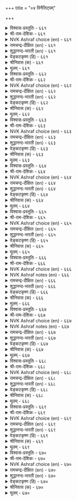 +++
title = "०४ विनैत्तिट्पम्"

+++


<details><summary>विश्वास-प्रस्तुतिः - ६६१</summary>

विऩैत्तिट्पम् ऎऩ्पदु ऒरुवऩ् मऩत्तिट्पम्
मऱ्ऱैय ऎल्लाम् पिऱ। ६६१
</details>

<details><summary>श्री-राम-देशिकः - ६६१</summary>

अधिकारः ६७. क्रियादार्ढ्यम्  
कर्तुर्मनसि यद्दार्ढ्यं तत्क्रियादार्ढ्यमीर्यते ।  
सैन्यदुर्गादिदार्ढ्य तु नात्र दार्ढ्यपदेरितम् ॥ ६६१॥
</details>

<details><summary>NVK Ashraf choice (en) - ६६१</summary>

०६६१
Efficiency consists in a resolute mind.
Other things come thereafter.
(C. Rajagopalachari)
</details>

<details><summary>रामचन्द्र-दीक्षितः (en) - ६६१</summary>

661\. viṉait tiṭpam eṉpatu oruvaṉ maṉat tiṭpam;  
maṟṟaiya ellām piṟa.

661\. Determination in action is one’s resolution. All others are nothing.  
</details>

<details><summary>शुद्धानन्द-भारती (en) - ६६१</summary>

1\. வினைத்திட்பம் என்பது ஒருவன் மனத்திட்பம்  
மற்றைய எல்லாம் பிற.  
A powerful mind does powerful act  
And all the rest are imperfect.        661  
</details>

<details><summary>वेङ्कटकृष्ण (हि) - ६६१</summary>

661
दृढ़ रहना ही कर्म में, मन की दृढ़ता जान ।  
दृढ़ता कहलाती नहीं, जो है दृढ़ता आन ॥
</details>

<details><summary>श्रीनिवास (क) - ६६१</summary>

661. कार्य निर्धारवॆन्नुवुदु ऒब्बन मनोदार्ढ्यवन्नु अवलबिसिदॆ. उळिदुवॆल्ला बेरॆयवे.

</details>

<details><summary>मूलम् - ६६१</summary>

विऩैत्तिट्पम् ऎऩ्पदु ऒरुवऩ् मऩत्तिट्पम्
मऱ्ऱैय ऎल्लाम् पिऱ। ६६१
</details>

<details><summary>विश्वास-प्रस्तुतिः - ६६२</summary>

ऊऱॊराल् उऱ्ऱपिऩ् ऒल्गामै इव्विरण्डिऩ्
आऱॆऩ्पर् आय्न्दवर् कोळ्। ६६२
</details>

<details><summary>श्री-राम-देशिकः - ६६२</summary>

निषिद्धकर्मणस्त्यागो दैवात्तस्मिन् कृतेऽपि च ।  
चित्तदार्ढ्यापरित्याग इतीमौ प्रकृते मतौ ॥ ६६२॥
</details>

<details><summary>NVK Ashraf choice (en) - ६६२</summary>

०६६२
To avoid failures and not to give up despite failures
Are the two traits scholars emphasize.
(N.V.K. Ashraf)
</details>

<details><summary>रामचन्द्र-दीक्षितः (en) - ६६२</summary>

662\. ūṟu orāl, uṟṟapiṉ olkāmai, iv iraṇṭiṉ  
āṟu eṉpar-āyntavar kōḷ.

662\. Ministers versed in lore will not do unprofitable deeds, and if they do, they will not regret it.  
</details>

<details><summary>शुद्धानन्द-भारती (en) - ६६२</summary>

2\. ஊறொராவ் உற்றபின் ஒல்காமை இவ்விரண்டின்  
ஆறென்பர் ஆய்ந்தவர் கோள்.  
Shun failing fuss; fail not purpose  
These two are maxims of the wise.        662  
</details>

<details><summary>वेङ्कटकृष्ण (हि) - ६६२</summary>

662
दुष्ट न करना, यदि हुआ, तो फिर न हो अधीर ।  
मत यह है नीतिज्ञ का, दो पथ मानें मीर ॥
</details>

<details><summary>श्रीनिवास (क) - ६६२</summary>

662. अड्डि आदङ्कगळु बरुव मुन्नवे (अदरिन्द) नीगिकॊळ्ळुवुदु, बन्दमेलॆ ऎदॆगॆडदिरुवुदु, ऎम्बिवॆरडु मार्गगळे
कार्य सामर्थ्यक्कॆ निदर्शनवॆन्दु, परिशोधनॆ नडसिदवर अभिमत.

</details>

<details><summary>मूलम् - ६६२</summary>

ऊऱॊराल् उऱ्ऱपिऩ् ऒल्गामै इव्विरण्डिऩ्
आऱॆऩ्पर् आय्न्दवर् कोळ्। ६६२
</details>

<details><summary>विश्वास-प्रस्तुतिः - ६६३</summary>

कडैक्कॊट्कच् चॆय्दक्क ताण्मै इडैक्कॊट्किऩ्
ऎऱ्ऱा विऴुमन् दरुम्। ६६३
</details>

<details><summary>श्री-राम-देशिकः - ६६३</summary>

कर्मारब्धमितीत्येतदन्ते चेज्ज्ञायते परैः ।  
दृढं भवति तत्, मध्ये ज्ञातं चेद् दुःखमापतेत् ॥ ६६३॥
</details>

<details><summary>NVK Ashraf choice (en) - ६६३</summary>

०६६३
Reveal thy means in the end. Premature disclosure
Can cause irrevocable damage.
(N.V.K. Ashraf), (K. Krishnaswamy & Vijaya Ramkumar)
</details>

<details><summary>रामचन्द्र-दीक्षितः (en) - ६६३</summary>

663\. kaṭaik koṭkac ceytakkatu āṇmai; iṭaik koṭkiṉ,  
eṟṟā viḻumam tarum.

663\. A clever minister publishes a deed after its completion; if it becomes public in the intermediate stage, it will end in trouble.  
</details>

<details><summary>शुद्धानन्द-भारती (en) - ६६३</summary>

3\. கடைகொட்கச் செய்தக்க தாண்மை இடைக்கொட்கின்  
எற்றா விழுமந் தரும்.  
The strong achieve and then display  
Woe unto work displayed midway.        663  
</details>

<details><summary>वेङ्कटकृष्ण (हि) - ६६३</summary>

663
प्रकट किया कर्मान्त में, तो है योग्य सुधीर ।  
प्रकट किया यदि बीच में, देगा अनन्त पीर ॥
</details>

<details><summary>श्रीनिवास (क) - ६६३</summary>

663. माडुव कॆलसवन्नु कॊनॆयल्लि बहिरङ्गपडिसुवुदे पुरुष लक्षणवॆनिसिकॊळ्ळुवुदु. नडुवॆ प्रकटिसिदल्लि नीगलागद
दुःखवन्नु तरुत्तदॆ.

</details>

<details><summary>मूलम् - ६६३</summary>

कडैक्कॊट्कच् चॆय्दक्क ताण्मै इडैक्कॊट्किऩ्
ऎऱ्ऱा विऴुमन् दरुम्। ६६३
</details>

<details><summary>विश्वास-प्रस्तुतिः - ६६४</summary>

सॊल्लुदल् यार्क्कुम् ऎळिय अरियवाम्
सॊल्लिय वण्णम् सॆयल्। ६६४
</details>

<details><summary>श्री-राम-देशिकः - ६६४</summary>

एवं कर्तव्यमित्येतद्वक्तुं शक्ताः समे भुवि ।  
यथोक्तं कार्यकरणे समर्थो नास्ति कश्चन ॥ ६६४॥
</details>

<details><summary>NVK Ashraf choice (en) - ६६४</summary>

०६६४
It is easy for anyone to speak,
But difficult to execute what has been spoken. *
(Satguru Subramuniyaswami)
</details>

<details><summary>रामचन्द्र-दीक्षितः (en) - ६६४</summary>

664\. collutal yārkkum eḷiya; ariya ām,  
colliya vaṇṇam ceyal.

664\. It is easy for one to say, but it is difficult to do it in the said manner.  
</details>

<details><summary>शुद्धानन्द-भारती (en) - ६६४</summary>

4\. சொல்லுதல் யார்க்கும் எளிய அரியவாம்  
சொல்லிய வண்ணம் செயல்.  
Easy it is to tell a fact  
But hard it is to know and act.        664  
</details>

<details><summary>वेङ्कटकृष्ण (हि) - ६६४</summary>

664
कहना तो सब के लिये, रहता है आसान ।  
करना जो जैसा कहे, है दुस्साध्य निदान ॥
</details>

<details><summary>श्रीनिवास (क) - ६६४</summary>

664. ई कॆलसवन्नु हीगॆ माडबेकॆन्दु हेळुवुदु यारिगू सुलभ; हेळिदन्तॆ माडि मुगिसुवुदु कष्ट साध्यवागुवुदु.

</details>

<details><summary>मूलम् - ६६४</summary>

सॊल्लुदल् यार्क्कुम् ऎळिय अरियवाम्
सॊल्लिय वण्णम् सॆयल्। ६६४
</details>

<details><summary>विश्वास-प्रस्तुतिः - ६६५</summary>

वीऱॆय्दि माण्डार् विऩैत्तिट्पम् वेन्दऩ्कण्
ऊऱॆय्दि उळ्ळप् पडुम्। ६६५
</details>

<details><summary>श्री-राम-देशिकः - ६६५</summary>

कार्यसाधनशीलस्य क्रियादार्ढ्यं तु मन्त्रिणः ।  
महत्वजननाद्राज्ञः सर्वैरपि महीयते ॥ ६६५॥
</details>

<details><summary>NVK Ashraf choice (en) - ६६५</summary>

०६६५
Dynamic deeds of brave souls
Will reach the king to win his praise.
( Shuddhananda Bharatiar), (N.V.K. Ashraf)
</details>

<details><summary>रामचन्द्र-दीक्षितः (en) - ६६५</summary>

665\. vīṟu eyti māṇṭār viṉait tiṭpam, vēntaṉkaṇ  
ūṟu eyti, uḷḷappaṭum.

665\. The resolution of a thoughtful and good minister in strengthening his monarch will earn all praise.  
</details>

<details><summary>शुद्धानन्द-भारती (en) - ६६५</summary>

5\. வீறெய்தி மாண்டார் வினைதிட்பம் வேந்தன்கண்  
ஊறெய்தி உள்ளப் படும்.  
Dynamic deeds of a doughty soul  
Shall win the praise of king and all.        665  
</details>

<details><summary>वेङ्कटकृष्ण (हि) - ६६५</summary>

665
कीर्ति दिला कर सचित को, कर्म-निष्ठता-बान ।  
नृप पर डाल प्रभाव वह, पावेगी सम्मान ॥
</details>

<details><summary>श्रीनिवास (क) - ६६५</summary>

665. कार्य परतॆयिन्द हिरिमॆयन्नु गळिसि दॊड्डवरादवर कार्य निर्धारवु अरसन सॆळॆदु नाडिनल्लॆल्ला व्यापिसि
गौरविसल्पडुवुदु.

</details>

<details><summary>मूलम् - ६६५</summary>

वीऱॆय्दि माण्डार् विऩैत्तिट्पम् वेन्दऩ्कण्
ऊऱॆय्दि उळ्ळप् पडुम्। ६६५
</details>

<details><summary>विश्वास-प्रस्तुतिः - ६६६</summary>

ऎण्णिय ऎण्णियाङ्गु ऎय्दु ऎण्णियार्
तिण्णियर् आगप् पॆऱिऩ्। ६६६
</details>

<details><summary>श्री-राम-देशिकः - ६६६</summary>

चिकीर्षितप्रकारेण ये धीराः कार्यसाधने ।  
चिकीर्षितं फलं चापि प्राप्नुवन्ति तथैव ते ॥ ६६६॥
</details>

<details><summary>NVK Ashraf choice (en) - ६६६</summary>

०६६६
What is sought will be got as desired
If only the seeker is determined.
(N.V.K. Ashraf)
</details>

<details><summary>NVK Ashraf notes (en) - ६६६</summary>

६६६. Compare with couplets ५४० and ३०९. "What is aimed is easy to achieve, if only the mind is set on what is aimed" – (N.V.K. Ashraf) and "All wishes are realized at once if they keep away wrath from their mind" – (N.V.K. Ashraf).
</details>

<details><summary>रामचन्द्र-दीक्षितः (en) - ६६६</summary>

666\. eṇṇiya eṇṇiyāṅku eytupa-eṇṇiyār  
tiṇṇiyar ākappeṟiṉ.

666\. Firm of purpose, ministers carry out their resolution.  
</details>

<details><summary>शुद्धानन्द-भारती (en) - ६६६</summary>

6\. எண்ணிய எண்ணியாங்கு எய்துப எண்ணியார்  
திண்ணிய ராகப் பெறின்.  
The will-to-do achieves the deed  
When mind that wills is strong indeed.        666  
</details>

<details><summary>वेङ्कटकृष्ण (हि) - ६६६</summary>

666
संकल्पित सब वस्तुएँ, यथा किया संकल्प ।  
संकल्पक का जायगा, यदि वह दृढ़-संकल्प ॥
</details>

<details><summary>श्रीनिवास (क) - ६६६</summary>

666. ऒन्दु कॆलसवन्नु माडबेकॆन्दु आलोचिसिदवरु, आ कॆलसदल्लि निश्चलवाद निर्धारवन्नु तळॆदिद्दरॆ अवरु
बयसिदुदन्नु बयसिद रीतियल्लॆ पडॆयुवरु.

</details>

<details><summary>मूलम् - ६६६</summary>

ऎण्णिय ऎण्णियाङ्गु ऎय्दु ऎण्णियार्
तिण्णियर् आगप् पॆऱिऩ्। ६६६
</details>

<details><summary>विश्वास-प्रस्तुतिः - ६६७</summary>

उरुवुगण्डु ऎळ्ळामै वेण्डुम् उरुळ्बॆरुन्देर्क्कु
अच्चाणि अऩ्ऩार् उडैत्तु। ६६७
</details>

<details><summary>श्री-राम-देशिकः - ६६७</summary>

महारथाक्षक्षुद्राऽऽणिसमाः सन्तो दृढक्रियाः ।  
महत्वे नाकृतिर्हेतुः दार्ढ्यं स्यात्तत्र कारणम् ॥ ६६७॥
</details>

<details><summary>NVK Ashraf choice (en) - ६६७</summary>

०६६७
Despise not by looks! Even linchpins hold in place
The wheels of mighty chariots! *
(P.S. Sundaram), (N.V.K. Ashraf)
</details>

<details><summary>NVK Ashraf notes (en) - ६६७</summary>

६६७. Compare with २७९. “The lute is bent, the arrow straight: judge men not by their looks but acts” – (P.S. Sundaram) ६६८. Compare with ६७१. "The end of deliberation is decision. To decide and dawdle is bad" – (P.S. Sundaram)
</details>

<details><summary>रामचन्द्र-दीक्षितः (en) - ६६७</summary>

667\. uruvu kaṇṭu eḷḷāmai vēṇṭum-uruḷ perun tērkku  
accu āṇi aṉṉār uṭaittu.

667\. Do not despise one for lack of personality. Does not the little nail of the chariot keep the wheel going?  
</details>

<details><summary>शुद्धानन्द-भारती (en) - ६६७</summary>

7\. உருவுகண்டு எள்ளாமை வேண்டும் உருள்பெருந்தேர்க்கு  
அச்சாணி அன்னார் உடைத்து.  
Scorn not the form: for men there are  
Like linchpin of big rolling car.        667  
</details>

<details><summary>वेङ्कटकृष्ण (हि) - ६६७</summary>

667
तिरस्कार करना नहीं, छोटा क़द अवलोक ।  
चलते भारी यान में, अक्ष-आणि सम लोग ॥
</details>

<details><summary>श्रीनिवास (क) - ६६७</summary>

667. उरुळुव दॊड्ड तेरिगॆ, चक्रद अच्चिनल्लिरुव (पुट्ट) कीलिमॊळॆयन्तॆ, लोकदल्लि (कॆलवरु) इरुवरु; अवर सामान्य
आकारवन्नु कण्डु नावु कीळॆणिसबारदु.

</details>

<details><summary>मूलम् - ६६७</summary>

उरुवुगण्डु ऎळ्ळामै वेण्डुम् उरुळ्बॆरुन्देर्क्कु
अच्चाणि अऩ्ऩार् उडैत्तु। ६६७
</details>

<details><summary>विश्वास-प्रस्तुतिः - ६६८</summary>

कलङ्गादु कण्ड विऩैक्कण् तुळङ्गादु
तूक्कङ् गडिन्दु सॆयल्। ६६८
</details>

<details><summary>श्री-राम-देशिकः - ६६८</summary>

प्रसन्नमनसा कार्ये प्रवृत्तेन फलेच्छया ।  
आलस्यदीर्घसूत्रत्वमन्तरा तद्विधीयताम् ॥ ६६८॥
</details>

<details><summary>NVK Ashraf choice (en) - ६६८</summary>

०६६८
Acts resolved without ambiguity
Should be unwaveringly carried out without delay.
(N.V.K. Ashraf)
</details>

<details><summary>रामचन्द्र-दीक्षितः (en) - ६६८</summary>

668\. kalaṅkātu kaṇṭa viṉaikkaṇ, tuḷaṅkātu  
tūkkam kaṭintu ceyal.

668\. What you have clearly decided to do, do it without hesitation and delay.  
</details>

<details><summary>शुद्धानन्द-भारती (en) - ६६८</summary>

8\. கலங்காது கண்ட வினைக்கண் துளங்காது  
தூக்கம் கடிந்து செயல்.  
Waver not; do wakefully  
The deed resolved purposefully.        668  
</details>

<details><summary>वेङ्कटकृष्ण (हि) - ६६८</summary>

668
सोच समझ निश्चय किया, करने का जो कर्म ।  
हिचके बिन अविलम्ब ही, कर देना वह कर्म ॥
</details>

<details><summary>श्रीनिवास (क) - ६६८</summary>

668. कैगॊण्ड कॆलसवन्नु मनस्सिनल्लि चञ्चलगॊळ्ळदॆ, अधीररागदॆ, आलस्यवन्नु बिट्टु माडि पूरैसबेकु.

</details>

<details><summary>मूलम् - ६६८</summary>

कलङ्गादु कण्ड विऩैक्कण् तुळङ्गादु
तूक्कङ् गडिन्दु सॆयल्। ६६८
</details>

<details><summary>विश्वास-प्रस्तुतिः - ६६९</summary>

तुऩ्पम् उऱवरिऩुम् सॆय्ग तुणिवाऱ्ऱि
इऩ्पम् पयक्कुम् विऩै। ६६९
</details>

<details><summary>श्री-राम-देशिकः - ६६९</summary>

अन्ते सुखप्रदं कार्यं कायक्लेशेषु सत्स्वपि ।  
अवश्यमेव कर्तव्यं दृढचित्तसमन्वितैः ॥ ६६९॥
</details>

<details><summary>NVK Ashraf choice (en) - ६६९</summary>

०६६९
However great the hardship,
Pursue with firmness the act that yields bliss.
(P.S. Sundaram), (W.H. Drew and J. Lazarus)
</details>

<details><summary>रामचन्द्र-दीक्षितः (en) - ६६९</summary>

669\. tuṉpam uṟavariṉum ceyka, tuṇivu āṟṟi-  
iṉpam payakkum viṉai.

669\. Be resolute in deed which ends in happiness, though troublesome at the beginning.  
</details>

<details><summary>शुद्धानन्द-भारती (en) - ६६९</summary>

9\. துன்பம் உறவரினும் செய்க துணிவாற்றி  
இன்பம் பயக்கும் வினை.  
Do with firm will though pains beset  
The deed that brings delight at last.        669  
</details>

<details><summary>वेङ्कटकृष्ण (हि) - ६६९</summary>

669
यद्यपि होगा बहुत दुख, दृढ़ता से काम ।  
सुख-फल दायक ही रहा, जिसका शुभ परिणाम ॥
</details>

<details><summary>श्रीनिवास (क) - ६६९</summary>

669. मॊदलु अतियाद दुःखवन्नु तन्दॊड्दिद्दरू अन्त्यदल्लि सुखवन्नु तरुव कॆलसवन्नु, निर्धारदिन्द माडि
मुगिसबेकु.

</details>

<details><summary>मूलम् - ६६९</summary>

तुऩ्पम् उऱवरिऩुम् सॆय्ग तुणिवाऱ्ऱि
इऩ्पम् पयक्कुम् विऩै। ६६९
</details>

<details><summary>विश्वास-प्रस्तुतिः - ६७०</summary>

ऎऩैत्तिट्पम् ऎय् तियक् कण्णुम् विऩैत्तिट्पम्
वेण्डारै वेण्डादु उलगु। ६७०
</details>

<details><summary>श्री-राम-देशिकः - ६७०</summary>

दार्ढ्ये स्थितेऽप्यन्यकार्ये स्वीकृते पूतकर्मणि ।  
मनोदार्ढ्यविहीनांस्तु मानयन्ति न मानवाः ॥ ६७०॥
</details>

<details><summary>NVK Ashraf choice (en) - ६७०</summary>

०६७०
The world has no place for those who,
Despite other strengths, have no strength of firmness.
(P.S. Sundaram), (N.V.K. Ashraf)
</details>

<details><summary>रामचन्द्र-दीक्षितः (en) - ६७०</summary>

670\. eṉait tiṭpam eytiyakkaṇṇum, viṉait tiṭpam  
vēṇṭārai vēṇṭātu, ulaku.

670\. The world will not esteem him who has no determined will, notwithstanding his other strong virtues.  
</details>

<details><summary>शुद्धानन्द-भारती (en) - ६७०</summary>

10\. எனைத்திட்பம் எய்தியக் கண்ணும் வினைத்திட்பம்  
வேண்டாரை வேண்டாது உலகு.  
The world merits no other strength  
But strength of will-to-do at length.        670  
</details>

<details><summary>वेङ्कटकृष्ण (हि) - ६७०</summary>

670
अन्य विषय में सदृढ़ता, रखते सचिव सुजान ।  
यदि दृढ़ता नहिं कर्म की, जग न करेगा मान ॥
</details>

<details><summary>श्रीनिवास (क) - ६७०</summary>

670. बेरॆ ऎष्टे सामर्थ्य शीलियागिद्दरू माडुव कॆलसदल्लि निर्धार इल्लदवरन्नु लोकवु मन्निसुवुदिल्ल.
</details>

<details><summary>मूलम् - ६७०</summary>

ऎऩैत्तिट्पम् ऎय् तियक् कण्णुम् विऩैत्तिट्पम्
वेण्डारै वेण्डादु उलगु। ६७०
</details>

